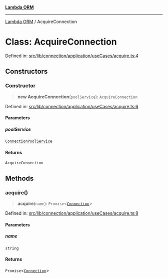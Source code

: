 [**Lambda ORM**](../README.md)

***

[Lambda ORM](../README.md) / AcquireConnection

# Class: AcquireConnection

Defined in: [src/lib/connection/application/useCases/acquire.ts:4](https://github.com/lambda-orm/lambdaorm/blob/c3a91c30fec1b72ec517236790b02085e94a7ae1/src/lib/connection/application/useCases/acquire.ts#L4)

## Constructors

### Constructor

> **new AcquireConnection**(`poolService`): `AcquireConnection`

Defined in: [src/lib/connection/application/useCases/acquire.ts:6](https://github.com/lambda-orm/lambdaorm/blob/c3a91c30fec1b72ec517236790b02085e94a7ae1/src/lib/connection/application/useCases/acquire.ts#L6)

#### Parameters

##### poolService

[`ConnectionPoolService`](ConnectionPoolService.md)

#### Returns

`AcquireConnection`

## Methods

### acquire()

> **acquire**(`name`): `Promise`\<[`Connection`](../interfaces/Connection.md)\>

Defined in: [src/lib/connection/application/useCases/acquire.ts:8](https://github.com/lambda-orm/lambdaorm/blob/c3a91c30fec1b72ec517236790b02085e94a7ae1/src/lib/connection/application/useCases/acquire.ts#L8)

#### Parameters

##### name

`string`

#### Returns

`Promise`\<[`Connection`](../interfaces/Connection.md)\>
